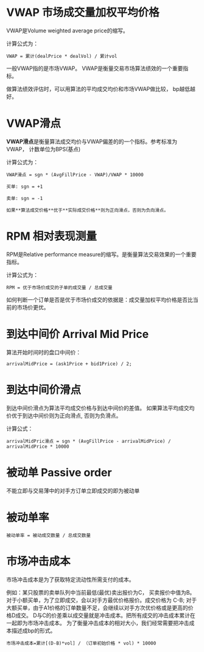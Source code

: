 # VWAP 市场成交量加权平均价格

VWAP是Volume weighted average price的缩写。

计算公式为：

	VWAP = 累计(dealPrice * dealVol) / 累计vol

一般VWAP指的是市场VWAP。
VWAP是衡量交易市场算法绩效的一个重要指标。

做算法绩效评估时，可以用算法的平均成交均价和市场VWAP做比较， bp越低越好。

# VWAP滑点

**VWAP滑点**是衡量算法成交均价与VWAP偏差的的一个指标。参考标准为VWAP， 计数单位为BPS(基点)

计算公式为：

	VWAP滑点 = sgn * (AvgFillPrice - VWAP)/VWAP * 10000

	买单: sgn = +1

	卖单: sgn = -1

	如果**算法成交价格**优于**实际成交价格**则为正向滑点，否则为负向滑点。


# RPM 相对表现测量 

RPM是Relative performance measure的缩写。是衡量算法交易效果的一个重要指标。

计算公式为：

	RPM = 优于市场价成交的子单的成交量 / 总成交量

如何判断一个订单是否是优于市场价成交的依据是：成交量加权平均价格是否比当前的市场价更优。

# 到达中间价 Arrival Mid Price

算法开始时间时的盘口中间价：

	arrivalMidPrice = (ask1Price + bid1Price) / 2;

# 到达中间价滑点

到达中间价滑点为算法平均成交价格与到达中间价的差值。
如果算法平均成交均价优于到达中间价则为正向滑点, 否则为负滑点。

计算公式：
	
	arrivalMidPric滑点 = sgn * (AvgFillPrice - arrivalMidPrice) / arrivalMidPrice * 10000

# 被动单 Passive order

不能立即与交易薄中的对手方订单立即成交的即为被动单

# 被动单率


	被动单率 = 被动成交数量 / 总成交数量

# 市场冲击成本

市场冲击成本是为了获取特定流动性所需支付的成本。

例如：某只股票的卖单队列中当前最低(最优)卖出报价为C， 买卖报价中值为B。
对于小额买单，为了立即成交，会以对手方最优价格报价。成交价格为 C-B;
对于大额买单，由于A1价格的订单数量不足，会继续以对手方次优价格或是更高的价格D成交。
D与C的价差乘以成交量就是冲击成本。把所有成交的冲击成本累计在一起即为市场冲击成本。
为了衡量冲击成本的相对大小，我们经常需要把冲击成本描述成bp的形式。

	市场冲击成本=累计[(D-B)*vol] / （订单初始价格 * vol) * 10000
	
